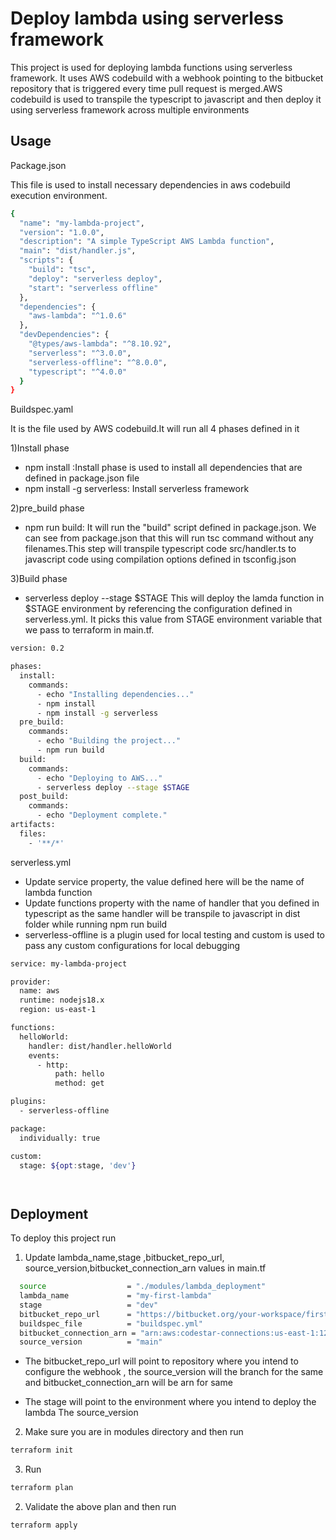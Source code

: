 
# Deploy lambda using serverless framework

This project is used for deploying  lambda functions using serverless framework. It uses AWS codebuild with a webhook pointing to the bitbucket repository that is triggered every time pull request is merged.AWS codebuild is used to transpile the typescript to javascript and then deploy it using serverless framework across multiple environments


## Usage

Package.json

This file is used to install necessary dependencies in aws codebuild execution environment.
```bash
{
  "name": "my-lambda-project",
  "version": "1.0.0",
  "description": "A simple TypeScript AWS Lambda function",
  "main": "dist/handler.js",
  "scripts": {
    "build": "tsc",
    "deploy": "serverless deploy",
    "start": "serverless offline"
  },
  "dependencies": {
    "aws-lambda": "^1.0.6"
  },
  "devDependencies": {
    "@types/aws-lambda": "^8.10.92",
    "serverless": "^3.0.0",
    "serverless-offline": "^8.0.0",
    "typescript": "^4.0.0"
  }
}


```

Buildspec.yaml


It is the file used by AWS codebuild.It will run all 4 phases defined in it

1)Install phase
* npm install :Install phase is used to install all dependencies that are defined in package.json file
* npm install -g serverless: Install serverless framework

2)pre_build phase
* npm run build: It will run the "build" script defined in package.json. We can see from  package.json that this will run tsc command without any filenames.This step will transpile typescript code src/handler.ts to javascript code using compilation options defined in tsconfig.json

3)Build phase
* serverless deploy --stage $STAGE
This will deploy the lamda function in $STAGE environment by referencing the configuration defined in serverless.yml. It picks this value from STAGE environment variable that we pass to terraform in main.tf.


```bash
version: 0.2

phases:
  install:
    commands:
      - echo "Installing dependencies..."
      - npm install
      - npm install -g serverless
  pre_build:
    commands:
      - echo "Building the project..."
      - npm run build
  build:
    commands:
      - echo "Deploying to AWS..."
      - serverless deploy --stage $STAGE
  post_build:
    commands:
      - echo "Deployment complete."
artifacts:
  files:
    - '**/*'


```

serverless.yml

* Update service property, the value defined here will be the name of lambda function
* Update functions property with the name of handler that you defined in typescript as the same handler will be transpile to javascript in dist folder while running npm run build
* serverless-offline is a plugin used for local testing and custom is used to pass any custom configurations for local debugging


```bash
service: my-lambda-project

provider:
  name: aws
  runtime: nodejs18.x
  region: us-east-1

functions:
  helloWorld:
    handler: dist/handler.helloWorld
    events:
      - http:
          path: hello
          method: get

plugins:
  - serverless-offline

package:
  individually: true

custom:
  stage: ${opt:stage, 'dev'}




```









## Deployment

To deploy this project run

 1) Update lambda_name,stage ,bitbucket_repo_url,   source_version,bitbucket_connection_arn values in main.tf
```bash
  source                  = "./modules/lambda_deployment"
  lambda_name             = "my-first-lambda"
  stage                   = "dev"
  bitbucket_repo_url      = "https://bitbucket.org/your-workspace/first-lambda-repo.git"
  buildspec_file          = "buildspec.yml"
  bitbucket_connection_arn = "arn:aws:codestar-connections:us-east-1:123456789012:connection/your-connection-id"
  source_version          = "main"


```
* The bitbucket_repo_url will point to repository where you intend to configure the webhook , the source_version will the branch for the same and bitbucket_connection_arn will be arn for same

* The stage will point to the environment where you intend to deploy the lambda
The source_version

2) Make sure you are in modules directory and then run 
```bash
terraform init
```

3) Run 
```bash
terraform plan
```

2) Validate the above plan and then run  
```bash
terraform apply
```
